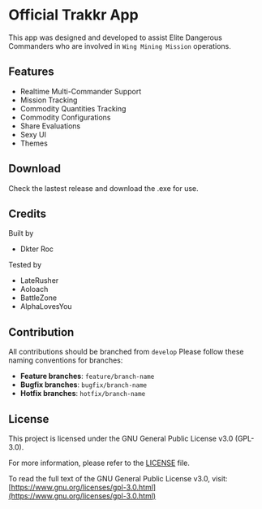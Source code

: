 # Official Trakkr App

This app was designed and developed to assist Elite Dangerous Commanders who are involved in `Wing Mining Mission` operations.

## Features

- Realtime Multi-Commander Support
- Mission Tracking
- Commodity Quantities Tracking
- Commodity Configurations
- Share Evaluations
- Sexy UI
- Themes

## Download
Check the lastest release and download the .exe for use.

## Credits

Built by

- Dkter Roc

Tested by

- LateRusher
- Aoloach
- BattleZone
- AlphaLovesYou

## Contribution
All contributions should be branched from `develop`
Please follow these naming conventions for branches:
- **Feature branches**: `feature/branch-name`
- **Bugfix branches**: `bugfix/branch-name`
- **Hotfix branches**: `hotfix/branch-name`

## License

This project is licensed under the GNU General Public License v3.0 (GPL-3.0).

For more information, please refer to the [LICENSE](./LICENSE) file.

To read the full text of the GNU General Public License v3.0, visit:  
[https://www.gnu.org/licenses/gpl-3.0.html](https://www.gnu.org/licenses/gpl-3.0.html)
